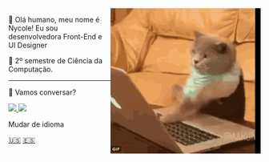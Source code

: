 <img align="right" width="300" src="./images/catcoding.gif" />

<p> 🤚 Olá humano, meu nome é Nycole! Eu sou desenvolvedora Front-End e UI Designer</p>
<p>📜 2º semestre de Ciência da Computação.</p>

---
<p> 🎤 Vamos conversar? </p>
<a href="https://www.linkedin.com/in/nycole-xavier-641271202/" alt="Linkedin" target="_blank">
<img src="https://img.shields.io/badge/-Linkedin-1C1C1C?style=for-the-badge&logo=Linkedin&logoColor=00FFFF&link=https://www.linkedin.com/in/iuricode"/>
</a>

<a href="https://discord.gg/QevDJqCzaY" alt="Discord" target="_blank" >
<img src="https://img.shields.io/badge/-Discord-1C1C1C?style=for-the-badge&logo=Discord&logoColor=00FFFF&link=https://discord.gg/QevDJqCzaY"/>
</a>

<p> Mudar de idioma </p>
<a href="https://github.com/nycolexavier/nycolexavier/blob/main/README.md" target="_blank">🇺🇸<a/>
<a href="https://github.com/nycolexavier/nycolexavier/blob/main/ReadmeEs.md" target="_blank">🇪🇸</a>